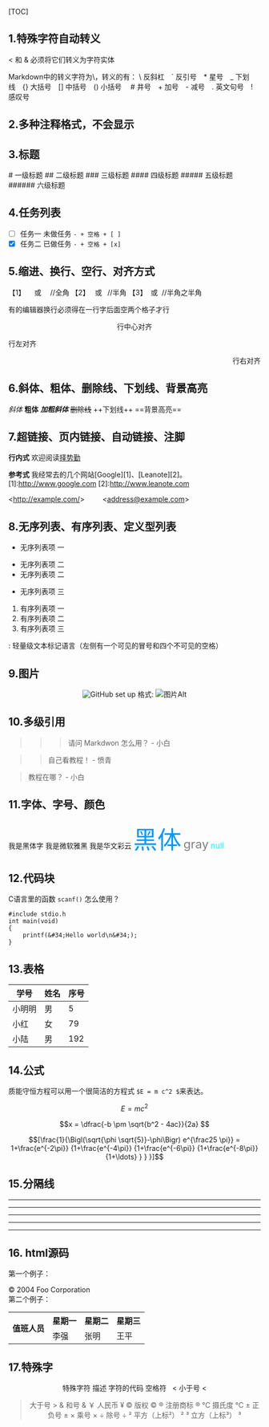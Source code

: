 
[TOC]

## 1.特殊字符自动转义
&lt; 和 &amp;  必须将它们转义为字符实体

Markdown中的转义字符为\，转义的有：
\ 反斜杠 ` 反引号 * 星号 _ 下划线 {} 大括号 [] 中括号 () 小括号  # 井号 + 加号 - 减号 . 英文句号 ! 感叹号

## 2.多种注释格式，不会显示
<div style='display: none'>
哈哈我是注释，不会在浏览器中显示。
</div>

<!--哈哈我是注释，不会在浏览器中显示。-->

<!--
哈哈我是多段注释，
不会在浏览器中显示。
-->

[//]: # (哈哈我是最强注释，不会在浏览器中显示。)
[^_^]: # (哈哈我是最萌注释，不会在浏览器中显示。)
[//]: <> (哈哈我是注释，不会在浏览器中显示。)
[comment]: <> (哈哈我是注释，不会在浏览器中显示。)


## 3.标题
<!-->
# 一级标题
## 二级标题
### 三级标题
#### 四级标题
##### 五级标题
###### 六级标题  <!--最多6级标题-->



## 4.任务列表
- [ ] 任务一 未做任务 `- + 空格 + [ ]`
- [x] 任务二 已做任务 `- + 空格 + [x]`

## 5.缩进、换行、空行、对齐方式
【1】 &emsp;或&#8195; //全角
【2】 &ensp;或&#8194; //半角
【3】 &nbsp;或&#160;  //半角之半角

有的编辑器换行必须得在一行字后面空两个格子才行

<center>行中心对齐</center>
<p align="left">行左对齐</p>
<p align="right">行右对齐</p>

## 6.斜体、粗体、删除线、下划线、背景高亮
*斜体*
**粗体**
***加粗斜体***
~~删除线~~
++下划线++
==背景高亮==

## 7.超链接、页内链接、自动链接、注脚
**行内式**  欢迎阅读[择势勤](https://www.jianshu.com/u/16d77399d3a7 "择势勤")

**参考式**  我经常去的几个网站[Google][1]、[Leanote][2]。
[1]:http://www.google.com 
[2]:http://www.leanote.com



&lt;http://example.com/&gt; &emsp;&emsp; 
&lt;address@example.com&gt;


## 8.无序列表、有序列表、定义型列表
* 无序列表项 一
+ 无序列表项 二
+ 无序列表项 二
- 无序列表项 三

1. 有序列表项 一
2. 有序列表项 二
3. 有序列表项 三

:   轻量级文本标记语言（左侧有一个可见的冒号和四个不可见的空格）


## 9.图片
<center>  <!--开始居中对齐-->

![GitHub set up](http://zh.mweb.im/asset/img/set-up-git.gif "图片Title")
格式: ![图片Alt](图片地址 "图片Title")
</center> <!--结束居中对齐-->


## 10.多级引用
>>> 请问 Markdwon 怎么用？ - 小白

>> 自己看教程！ - 愤青

> 教程在哪？ - 小白


## 11.字体、字号、颜色
<font face="黑体">我是黑体字</font>
<font face="微软雅黑">我是微软雅黑</font>
<font face="STCAIYUN">我是华文彩云</font>
<font color=#0099ff size=12 face="黑体">黑体</font>
<font color=gray size=5>gray</font>
<font color=#00ffff size=3>null</font>


## 12.代码块
C语言里的函数 `scanf()` 怎么使用？

```
#include stdio.h
int main(void)
{
    printf(&#34;Hello world\n&#34;);
}
```

## 13.表格
|学号|姓名|序号|
|-|-|-|
|小明明|男|5|
|小红|女|79|
|小陆|男|192|


## 14.公式
质能守恒方程可以用一个很简洁的方程式 `$E = m c^2 $`来表达。

```math
E = mc^2
```

```math
x = \dfrac{-b \pm \sqrt{b^2 - 4ac}}{2a} 
```
```math
[\frac{1}{\Bigl(\sqrt{\phi \sqrt{5}}-\phi\Bigr) e^{\frac25 \pi}} =
1+\frac{e^{-2\pi}} {1+\frac{e^{-4\pi}} {1+\frac{e^{-6\pi}}
{1+\frac{e^{-8\pi}} {1+\ldots} } } }]
```

## 15.分隔线
* * *
***
*****
- - -
----------


## 16. html源码
第一个例子：
<div class="footer">
© 2004 Foo Corporation
</div>
第二个例子：
<center>

<table>
<tr>
<th rowspan="2">值班人员</th>
<th>星期一</th>
<th>星期二</th>
<th>星期三</th>
</tr>
<tr>
<td>李强</td>
<td>张明</td>
<td>王平</td>
</tr>
</table>

</center>

## 17.特殊字
<center>

特殊字符	描述	字符的代码
空格符	&nbsp;
<	小于号	&lt;
>	大于号	&gt;
&	和号	&amp;
￥	人民币	&yen;
©	版权	&copy;
®	注册商标	&reg;
°C	摄氏度	&deg;C
±	正负号	&plusmn;
×	乘号	&times;
÷	除号	&divide;
²	平方（上标²）	&sup2;
³	立方（上标³）	&sup3;
</center>
